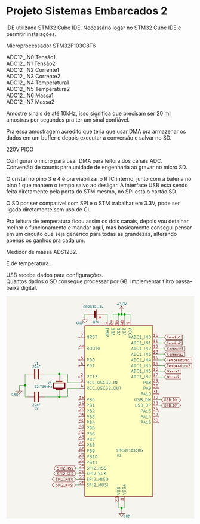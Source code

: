 ﻿# Projeto Sistemas Embarcados 2
IDE utilizada STM32 Cube IDE. 
Necessário logar no STM32 Cube IDE e permitir instalações.  

Microprocessador STM32F103C8T6  

ADC12_IN0	Tensão1  
ADC12_IN1	Tensão2  
ADC12_IN2	Corrente1  
ADC12_IN3	Corrente2  
ADC12_IN4	Temperatura1  
ADC12_IN5	Temperatura2   
ADC12_IN6	Massa1  
ADC12_IN7	Massa2  

Amostre sinais de até 10kHz, isso significa que precisam ser 20 mil amostras por segundos pra ter um sinal confiável.  

Pra essa amostragem acredito que teria que usar DMA pra armazenar os dados em um buffer e depois executar a conversão e salvar no SD.  

220V PICO

Configurar o micro para usar DMA para leitura dos canais ADC.  
Conversão de counts para unidade de engenharia ao gravar no micro SD.  

O cristal no pino 3 e 4 é pra viabilizar o RTC interno, junto com a bateria no pino 1 que mantém o tempo salvo ao desligar. A interface USB está sendo feita diretamente pela porta do STM mesmo, no SPI está o cartão SD.  

O SD por ser compatível com SPI e o STM trabalhar em 3.3V, pode ser ligado diretamente sem uso de CI.  

Pra leitura de temperatura ficou assim os dois canais, depois vou detalhar melhor o funcionamento e mandar aqui, mas basicamente consegui pensar em um circuito que seja genérico para todas as grandezas, alterando apenas os ganhos pra cada um.  

Medidor de massa ADS1232.  

E de temperatura.  

USB recebe dados para configurações.  
Quantos dados o SD consegue processar por GB.
Implementar filtro passa-baixa digital.

![Circuito](Circuitos/circuito.jpg)




